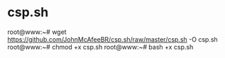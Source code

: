 # csp.sh
root@www:~# wget https://github.com/JohnMcAfeeBR/csp.sh/raw/master/csp.sh -O csp.sh 
root@www:~# chmod +x csp.sh 
root@www:~# bash +x csp.sh 
